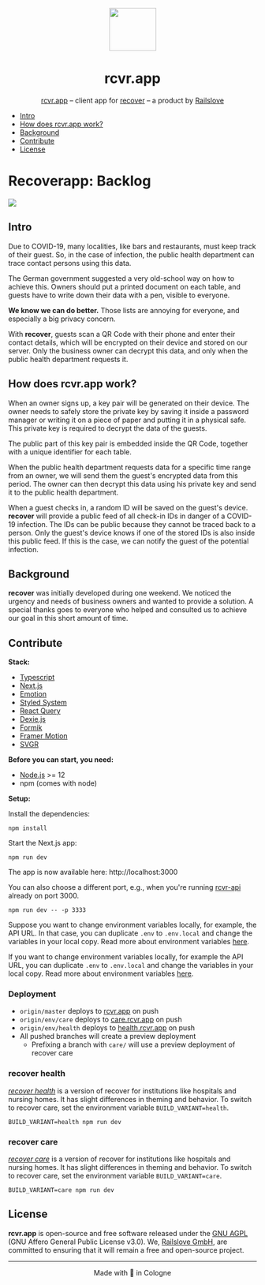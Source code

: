 <p align="center">
  <img src=".github/checkmark.png" width="95" height="87" alt="">
</p>

<h1 align="center">rcvr.app</h1>

<p align="center">
  <a href="https://rcvr.app">rcvr.app</a> – client app for <a href="https://www.recoverapp.de">recover</a> – a product by <a href="https://railslove.com">Railslove</a>
</p>

- [Intro](#intro)
- [How does rcvr.app work?](#how-does-rcvrapp-work)
- [Background](#background)
- [Contribute](#contribute)
- [License](#license)

# Recoverapp: Backlog

<a href="https://github.com/railslove/recover-backlog/issues" title="Open Issues"><img src="https://img.shields.io/github/issues/railslove/recover-backlog"></a>

## Intro

Due to COVID-19, many localities, like bars and restaurants, must keep track of their guest. So, in the case of infection, the public health department can trace contact persons using this data.

The German government suggested a very old-school way on how to achieve this. Owners should put a printed document on each table, and guests have to write down their data with a pen, visible to everyone.

**We know we can do better.** Those lists are annoying for everyone, and especially a big privacy concern.

With **recover**, guests scan a QR Code with their phone and enter their contact details, which will be encrypted on their device and stored on our server. Only the business owner can decrypt this data, and only when the public health department requests it.

## How does rcvr.app work?

When an owner signs up, a key pair will be generated on their device. The owner needs to safely store the private key by saving it inside a password manager or writing it on a piece of paper and putting it in a physical safe. This private key is required to decrypt the data of the guests.

The public part of this key pair is embedded inside the QR Code, together with a unique identifier for each table.

When the public health department requests data for a specific time range from an owner, we will send them the guest's encrypted data from this period. The owner can then decrypt this data using his private key and send it to the public health department.

When a guest checks in, a random ID will be saved on the guest's device. **recover** will provide a public feed of all check-in IDs in danger of a COVID-19 infection. The IDs can be public because they cannot be traced back to a person. Only the guest's device knows if one of the stored IDs is also inside this public feed. If this is the case, we can notify the guest of the potential infection.

## Background

**recover** was initially developed during one weekend. We noticed the urgency and needs of business owners and wanted to provide a solution. A special thanks goes to everyone who helped and consulted us to achieve our goal in this short amount of time.

## Contribute

**Stack:**

- [Typescript](https://www.typescriptlang.org/)
- [Next.js](https://nextjs.org/)
- [Emotion](https://emotion.sh/)
- [Styled System](https://styled-system.com/)
- [React Query](https://react-query.tanstack.com/)
- [Dexie.js](http://dexie.org/)
- [Formik](https://jaredpalmer.com/formik/)
- [Framer Motion](https://www.framer.com/motion/)
- [SVGR](https://react-svgr.com/)

**Before you can start, you need:**

- [Node.js](https://nodejs.org/en/) >= 12
- npm (comes with node)

**Setup:**

Install the dependencies:

```
npm install
```

Start the Next.js app:

```
npm run dev
```

The app is now available here: http://localhost:3000

You can also choose a different port, e.g., when you're running [rcvr-api](https://github.com/railslove/rcvr-api/) already on port 3000.

```
npm run dev -- -p 3333
```

Suppose you want to change environment variables locally, for example, the API URL. In that case, you can duplicate `.env` to `.env.local` and change the variables in your local copy. Read more about environment variables [here](https://nextjs.org/docs/basic-features/environment-variables).

If you want to change environment variables locally, for example the API URL, you can duplicate `.env` to `.env.local` and change the variables in your local copy. Read more about environment variables [here](https://nextjs.org/docs/basic-features/environment-variables).

### Deployment

- `origin/master` deploys to [rcvr.app](https://rcvr.app) on push
- `origin/env/care` deploys to [care.rcvr.app](https://care.rcvr.app) on push
- `origin/env/health` deploys to [health.rcvr.app](https://health.rcvr.app) on push
- All pushed branches will create a preview deployment
  - Prefixing a branch with `care/` will use a preview deployment of recover care

### recover health

_[recover health](https://health.rcvr.app/)_ is a version of recover for institutions like hospitals and nursing homes. It has slight differences in theming and behavior. To switch to recover care, set the environment variable `BUILD_VARIANT=health`.

```
BUILD_VARIANT=health npm run dev
```

### recover care

_[recover care](https://care.rcvr.app/)_ is a version of recover for institutions like hospitals and nursing homes. It has slight differences in theming and behavior. To switch to recover care, set the environment variable `BUILD_VARIANT=care`.

```
BUILD_VARIANT=care npm run dev
```

## License

**rcvr.app** is open-source and free software released under the [GNU AGPL](https://github.com/railslove/rcvr-app/blob/master/LICENSE) (GNU Affero General Public License v3.0). We, [Railslove GmbH](https://railslove.com/), are committed to ensuring that it will remain a free and open-source project.

---

<p align="center">
  Made with 💚 in Cologne
</p>
